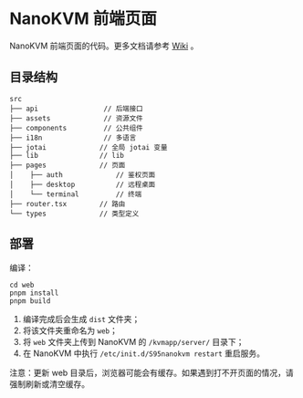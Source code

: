 # NanoKVM 前端页面

NanoKVM 前端页面的代码。更多文档请参考 [Wiki](https://wiki.sipeed.com/nanokvm) 。

## 目录结构

```shell
src
├── api                // 后端接口
├── assets             // 资源文件
├── components         // 公共组件
├── i18n               // 多语言
├── jotai             // 全局 jotai 变量
├── lib               // lib
├── pages             // 页面
│    ├── auth             // 鉴权页面
│    ├── desktop          // 远程桌面
│    └── terminal         // 终端
├── router.tsx        // 路由
└── types             // 类型定义
```

## 部署

编译：

```shell
cd web
pnpm install
pnpm build
```

1. 编译完成后会生成 `dist` 文件夹；
2. 将该文件夹重命名为 `web`；
3. 将 `web` 文件夹上传到 NanoKVM 的 `/kvmapp/server/` 目录下；
4. 在 NanoKVM 中执行 `/etc/init.d/S95nanokvm restart` 重启服务。


注意：更新 web 目录后，浏览器可能会有缓存。如果遇到打不开页面的情况，请强制刷新或清空缓存。

